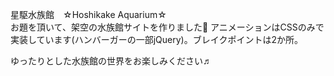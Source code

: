 
星駆水族館　☆Hoshikake Aquarium☆ <br>
お題を頂いて、架空の水族館サイトを作りました🐬
アニメーションはCSSのみで実装しています(ハンバーガーの一部jQuery)。ブレイクポイントは2か所。

ゆったりとした水族館の世界をお楽しみください♬
